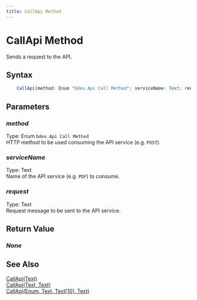```yaml
---
title: CallApi Method
---
```


# CallApi Method
Sends a request to the API.

## Syntax
```javascript
    CallApi(method: Enum "bdev.Api Call Method"; serviceName: Text; request: Text)
```

## Parameters
### *method*
Type: Enum `bdev.Api Call Method`<br/>
HTTP method to be used consuming the API service (e.g. `POST`).
### *serviceName*
Type: Text<br/>
Name of the API service (e.g. `PDF`) to consume.
### *request*
Type: Text<br/>
Request message to be sent to the API service.

## Return Value
### *None*

## See Also
[CallApi(Text)](./callapi1.md)<br />
[CallApi(Text, Text)](./callapi2.md)<br />
[CallApi(Enum, Text, Text[10], Text)](./callapi4.md)